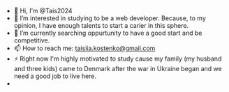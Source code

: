 - 👋 Hi, I’m @Tais2024
- 👀 I’m interested in studying to be a web developer. Because, to my opinion, I have enough talents to start a carier in this sphere. 
- 🌱 I’m currently searching oppurtunity to have a good start and be competitive.
- 📫 How to reach me: taisiia.kostenko@gmail.com 
- ⚡ Right now I'm highly motivated to study cause my family (my husband and three kids) came to Denmark after the war in Ukraine began and we need a good job to live here.
- 

<!---
Tais2024/Tais2024 is a ✨ special ✨ repository because its `README.md` (this file) appears on your GitHub profile.
You can click the Preview link to take a look at your changes.
--->
